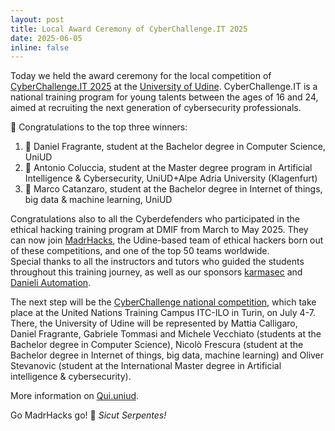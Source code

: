 ```yaml
---
layout: post
title: Local Award Ceremony of CyberChallenge.IT 2025
date: 2025-06-05
inline: false
---
```

Today we held the award ceremony for the local competition of [CyberChallenge.IT 2025](https://cyberchallenge.it) at the [University of Udine](https://www.uniud.it). CyberChallenge.IT is a national training program for young talents between the ages of 16 and 24, aimed at recruiting the next generation of cybersecurity professionals.

👏 Congratulations to the top three winners:
1. 🥇 Daniel Fragrante, student at the Bachelor degree in Computer Science, UniUD
2. 🥈 Antonio Coluccia, student at the Master degree program in Artificial Intelligence & Cybersecurity, UniUD+Alpe Adria University (Klagenfurt)
3. 🥉 Marco Catanzaro, student at the Bachelor degree in Internet of things, big data & machine learning, UniUD

Congratulations also to all the Cyberdefenders who participated in the ethical hacking training program at DMIF from March to May 2025.
They can now join [MadrHacks](https://ctftime.org/team/114509), the Udine-based team of ethical hackers born out of these competitions, and one of the top 50 teams worldwide.  
Special thanks to all the instructors and tutors who guided the students throughout this training journey, as well as our sponsors [karmasec](https://karmasec.com) and [Danieli Automation](https://www.dca.it).

The next step will be the [CyberChallenge national competition](https://cyberchallenge.it/halloffame/2025), which take place at the United Nations Training Campus ITC-ILO in Turin, on July 4-7.  There, the University of Udine will be represented by Mattia Calligaro, Daniel Fragrante, Gabriele Tommasi and Michele Vecchiato (students at the Bachelor degree in Computer Science), Nicolò Frescura (student at the Bachelor degree in Internet of things, big data, machine learning) and Oliver Stevanovic  (student at the International Master degree in Artificial intelligence & cybersecurity).

More information on [Qui.uniud](https://qui.uniud.it/ateneo/sicurezza-informatica-tre-studenti-dellateneo-vincono-cyberchallengeit-sfida-fra-giovani-hacker-etici/).

Go MadrHacks go! 🐍 _Sicut Serpentes!_